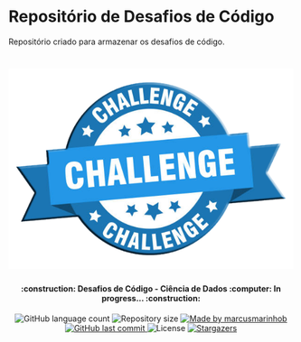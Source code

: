 # Repositório de Desafios de Código
Repositório criado para armazenar os desafios de código.

<h1 align="center">
    <img alt="Python Codes" title="#PythonCodes" src="./challenge.png" width="600px" />
</h1>

<h4 align="center"> 
	:construction: Desafios de Código - Ciência de Dados :computer: In progress... :construction:
</h4>
<p align="center">
  <img alt="GitHub language count" src="https://img.shields.io/github/languages/count/marcusmarinhob/dio-desafios-de-codigo?color=1b75b3">

  <img alt="Repository size" src="https://img.shields.io/github/repo-size/marcusmarinhob/dio-desafios-de-codigo?color=1b75b3">
	
  <a href="https://www.linkedin.com/in/marcusmarinho/">
    <img alt="Made by marcusmarinhob" src="https://img.shields.io/badge/made%20by-marcusmarinhob-1b75b3">
  </a>

  <a href="https://github.com/marcusmarinhob/dio-desafios-de-codigo/commits/master">
    <img alt="GitHub last commit" src="https://img.shields.io/github/last-commit/marcusmarinhob/dio-desafios-de-codigo?color=1b75b3">
  </a>

  <img alt="License" src="https://img.shields.io/badge/license-MIT-1b75b3">
   <a href="https://github.com/marcusmarinhob/dio-desafios-de-codigo/stargazers">
    <img alt="Stargazers" src="https://img.shields.io/github/stars/marcusmarinhob/dio-desafios-de-codigo?style=social">
  </a>
</p>
